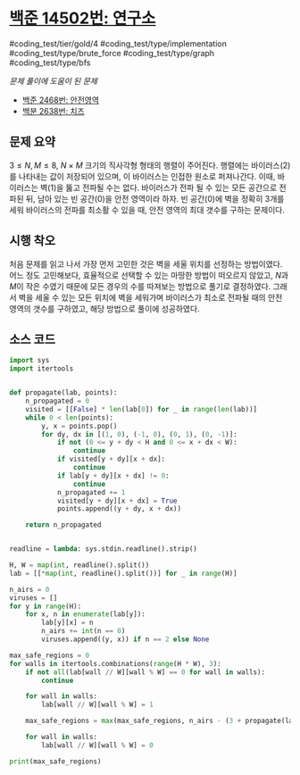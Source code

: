 # [백준 14502번: 연구소](https://www.acmicpc.net/problem/14502)
#coding_test/tier/gold/4
#coding_test/type/implementation
#coding_test/type/brute_force
#coding_test/type/graph
#coding_test/type/bfs

*문제 풀이에 도움이 된 문제*  

- [백준 2468번: 안전영역](../../02000/400/2468-안전영역.py)  
- [백분 2638번: 치즈](../../02000/600/2638-치즈.md)  

## 문제 요약

$3 \leq N,M \leq 8$, $N \times M$ 크기의 직사각형 형태의 행렬이 주어진다. 행렬에는 바이러스(2)를 나타내는 값이 저장되어 있으며, 이 바이러스는 인접한 원소로 퍼져나간다. 이때, 바이러스는 벽(1)을 뚫고 전파될 수는 없다. 바이러스가 전파 될 수 있는 모든 공간으로 전파된 뒤, 남아 있는 빈 공간(0)을 안전 영역이라 하자. 빈 공간(0)에 벽을 정확히 3개를 세워 바이러스의 전파를 최소활 수 있을 때, 안전 영역의 최대 갯수를 구하는 문제이다.  

## 시행 착오

처음 문제를 읽고 나서 가장 먼저 고민한 것은 벽을 세울 위치를 선정하는 방법이였다. 어느 정도 고민해보다, 효율적으로 선택할 수 있는 마땅한 방법이 떠오르지 않았고, $N$과 $M$이 작은 수였기 때문에 모든 경우의 수를 따져보는 방법으로 풀기로 결정하였다. 그래서 벽을 세울 수 있는 모든 위치에 벽을 세워가며 바이러스가 최소로 전파될 때의 안전 영역의 갯수를 구하였고, 해당 방법으로 풀이에 성공하였다.  

## 소스 코드

``` python
import sys
import itertools


def propagate(lab, points):
    n_propagated = 0
    visited = [[False] * len(lab[0]) for _ in range(len(lab))]
    while 0 < len(points):
        y, x = points.pop()
        for dy, dx in [(1, 0), (-1, 0), (0, 1), (0, -1)]:
            if not (0 <= y + dy < H and 0 <= x + dx < W):
                continue
            if visited[y + dy][x + dx]:
                continue
            if lab[y + dy][x + dx] != 0:
                continue
            n_propagated += 1
            visited[y + dy][x + dx] = True
            points.append((y + dy, x + dx))

    return n_propagated


readline = lambda: sys.stdin.readline().strip()

H, W = map(int, readline().split())
lab = [[*map(int, readline().split())] for _ in range(H)]

n_airs = 0
viruses = []
for y in range(H):
    for x, n in enumerate(lab[y]):
        lab[y][x] = n
        n_airs += int(n == 0)
        viruses.append((y, x)) if n == 2 else None

max_safe_regions = 0
for walls in itertools.combinations(range(H * W), 3):
    if not all(lab[wall // W][wall % W] == 0 for wall in walls):
        continue

    for wall in walls:
        lab[wall // W][wall % W] = 1

    max_safe_regions = max(max_safe_regions, n_airs - (3 + propagate(lab, [*viruses])))

    for wall in walls:
        lab[wall // W][wall % W] = 0

print(max_safe_regions)
```
